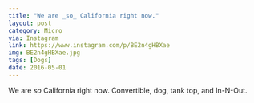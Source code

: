 ```yaml
---
title: "We are _so_ California right now."
layout: post
category: Micro
via: Instagram
link: https://www.instagram.com/p/BE2n4gHBXae
img: BE2n4gHBXae.jpg
tags: [Dogs]
date: 2016-05-01
---
```

We are _so_ California right now. Convertible, dog, tank top, and In-N-Out.